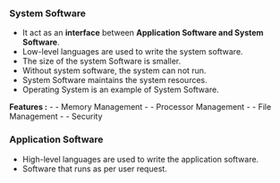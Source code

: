 
### System Software
- It act as an **interface** between **Application Software and System Software**.
- Low-level languages are used to write the system software.
- The size of the system Software is smaller.
- Without system software, the system can not run.
- System Software maintains the system resources.
- Operating System is an example of System Software.

**Features :**
	- - Memory Management
	- - Processor Management
	- - File Management
	- - Security

### Application Software
- High-level languages are used to write the application software.
- Software that runs as per user request.